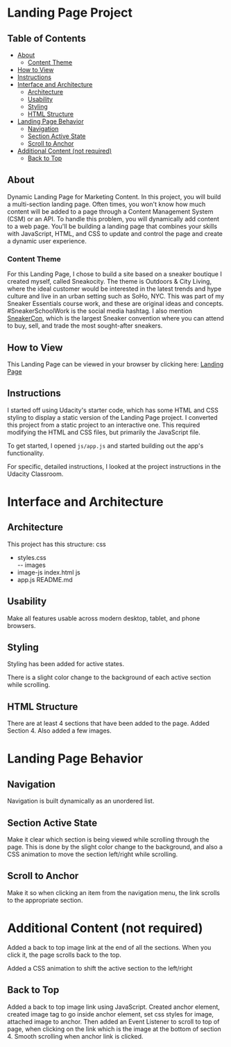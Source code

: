 # Landing Page Project

## Table of Contents

* [About](#about)
    - [Content Theme](#content-theme)
* [How to View](#how-to-view)
* [Instructions](#instructions)
* [Interface and Architecture](#interface-and-architecture)
    - [Architecture](#architecture)
    - [Usability](#usability)
    - [Styling](#styling)
    - [HTML Structure](#html-structure)
* [Landing Page Behavior](#landing-page-behavior)
    - [Navigation](#navigation)
    - [Section Active State](#section-active-state)
    - [Scroll to Anchor](#scroll-to-anchor)
* [Additional Content (not required)](#additional-content-not-required)
    - [Back to Top](#back-to-top)

## About

Dynamic Landing Page for Marketing Content.
In this project, you will build a multi-section landing page. Often times, you won't know how much content will be added to a page through a Content Management System (CSM) or an API. To handle this problem, you will dynamically add content to a web page. You'll be building a landing page that combines your skills with JavaScript, HTML, and CSS to update and control the page and create a dynamic user experience.

### Content Theme

For this Landing Page, I chose to build a site based on a sneaker boutique I created myself, called Sneakocity. The theme is Outdoors & City Living, where the ideal customer would be interested in the latest trends and hype culture and live in an urban setting such as SoHo, NYC. This was part of my Sneaker Essentials course work, and these are original ideas and concepts. #SneakerSchoolWork is the social media hashtag. I also mention [SneakerCon](https://sneakercon.com/), which is the largest Sneaker convention where you can attend to buy, sell, and trade the most sought-after sneakers.

## How to View

This Landing Page can be viewed in your browser by clicking here: [Landing Page](https://christina-ml.github.io/fend-landing-page/)

## Instructions

I started off using Udacity's starter code, which has some HTML and CSS styling to display a static version of the Landing Page project. I converted this project from a static project to an interactive one. This required modifying the HTML and CSS files, but primarily the JavaScript file.

To get started, I opened `js/app.js` and started building out the app's functionality.

For specific, detailed instructions, I looked at the project instructions in the Udacity Classroom.

# Interface and Architecture

## Architecture

This project has this structure:
css
- styles.css  
-- images
- image-js
index.html
js
- app.js
README.md

## Usability

Make all features usable across modern desktop, tablet, and phone browsers.

## Styling

Styling has been added for active states.

There is a slight color change to the background of each active section while scrolling.

## HTML Structure

There are at least 4 sections that have been added to the page. Added Section 4. Also added a few images.

# Landing Page Behavior

## Navigation

Navigation is built dynamically as an unordered list.

## Section Active State

Make it clear which section is being viewed while scrolling through the page. This is done by the slight color change to the background, and also a CSS animation to move the section left/right while scrolling.

## Scroll to Anchor

Make it so when clicking an item from the navigation menu, the link scrolls to the appropriate section.

# Additional Content (not required)

Added a back to top image link at the end of all the sections. When you click it, the page scrolls back to the top.

Added a CSS animation to shift the active section to the left/right

## Back to Top

Added a back to top image link using JavaScript. Created anchor element, created image tag to go inside anchor element, set css styles for image, attached image to anchor. Then added an Event Listener to scroll to top of page, when clicking on the link which is the image at the bottom of section 4. Smooth scrolling when anchor link is clicked.
